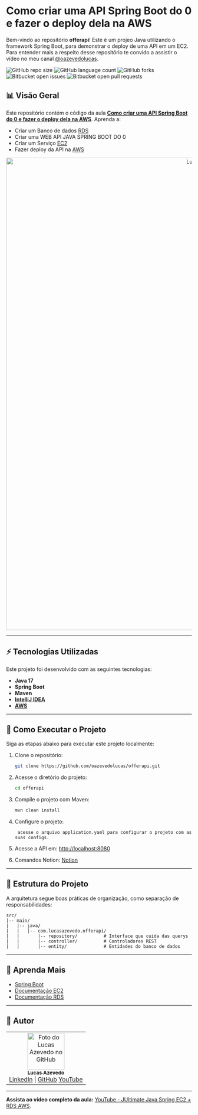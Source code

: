 # Como criar uma API Spring Boot do 0 e fazer o deploy dela na AWS

Bem-vindo ao repositório **offerapi**! Este é um projeo Java utilizando o framework Spring Boot, para demonstrar o deploy de uma API em um EC2. Para entender mais a respeito desse repositório te convido a assistir o vídeo no meu canal [@oazevedolucas](https://www.youtube.com/@oazevedolucas/videos).


![GitHub repo size](https://img.shields.io/github/repo-size/iuricode/README-template?style=for-the-badge)
![GitHub language count](https://img.shields.io/github/languages/count/iuricode/README-template?style=for-the-badge)
![GitHub forks](https://img.shields.io/github/forks/iuricode/README-template?style=for-the-badge)
![Bitbucket open issues](https://img.shields.io/bitbucket/issues/iuricode/README-template?style=for-the-badge)
![Bitbucket open pull requests](https://img.shields.io/bitbucket/pr-raw/iuricode/README-template?style=for-the-badge)

## 📊 Visão Geral

Este repositório contém o código da aula [**Como criar uma API Spring Boot do 0 e fazer o deploy dela na AWS**](https://youtu.be/5diCOJ22ht8). Aprenda a:

- Criar um Banco de dados [RDS](https://aws.amazon.com/pt/rds/)
- Criar uma WEB API JAVA SPRING BOOT DO 0
- Criar um Serviço [EC2](https://aws.amazon.com/pt/ec2/)
- Fazer deploy da API na [AWS](https://aws.amazon.com/)

<div align="center">
  <img src="https://i.imgur.com/0EaMenF.png" alt="Lucas Azevedo Spring Boot Java AWS EC2 RDS" width="1280px">
</div>

---

## ⚡ Tecnologias Utilizadas

Este projeto foi desenvolvido com as seguintes tecnologias:

- **Java 17**
- **Spring Boot**
- **Maven**
- **[IntelliJ IDEA](https://www.jetbrains.com/idea/download/?section=mac)**
- **[AWS](https://aws.amazon.com/)**

---

## 🔧 Como Executar o Projeto

Siga as etapas abaixo para executar este projeto localmente:

1. Clone o repositório:
   ```bash
   git clone https://github.com/oazevedolucas/offerapi.git
   ```

2. Acesse o diretório do projeto:
   ```bash
   cd offerapi
   ```

3. Compile o projeto com Maven:
   ```bash
   mvn clean install
   ```
4. Configure o projeto:
   ```text
    acesse o arquivo application.yaml para configurar o projeto com as suas configs.
   ```

5. Acesse a API em:
   [http://localhost:8080](http://localhost:8080)

6. Comandos Notion:
[Notion](https://majestic-keyboard-b5f.notion.site/Setup-AWS-19e4d8cbb6db80a9b007e0924fbbd1a6)


---

## 🔬 Estrutura do Projeto

A arquitetura segue boas práticas de organização, como separação de responsabilidades:

```
src/
|-- main/
|   |-- java/
|   |   |-- com.lucasazevedo.offerapi/
|   |       |-- repository/          # Interface que cuida das querys
|   |       |-- controller/          # Controladores REST
|   |       |-- entity/              # Entidades do banco de dados
```

---

## 🚀 Aprenda Mais

- [Spring Boot](https://spring.io/projects/spring-boot)
- [Documentação EC2](https://docs.aws.amazon.com/pt_br/AWSEC2/latest/UserGuide/concepts.html)
- [Documentação RDS](https://docs.aws.amazon.com/pt_br/AmazonRDS/latest/UserGuide/Welcome.html)


---

## 👥 Autor

<table>
  <tr>
    <td align="center">
      <a href="https://github.com/oazevedolucas">
        <img src="https://avatars.githubusercontent.com/u/49877556?v=4" width="100px;" alt="Foto do Lucas Azevedo no GitHub"/>
        <br/>
        <sub>
          <b>Lucas Azevedo</b>
        </sub>
      </a>
      <br/>
      <a href="https://www.linkedin.com/in/oazevedolucas">LinkedIn</a> |
      <a href="https://github.com/oazevedolucas">GitHub</a>
      <a href="https://www.youtube.com/@oazevedolucas">YouTube</a>
    </td>
  </tr>
</table>

---

**Assista ao vídeo completo da aula:** [YouTube - JUltimate Java Spring EC2 + RDS AWS](https://youtu.be/mK_gf5RqixQ?si=CwNdgLimQKXJQDU9).
